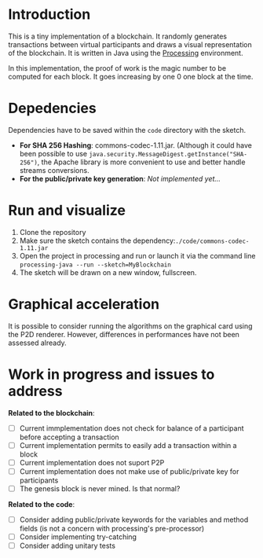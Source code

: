 # Introduction

This is a tiny implementation of a blockchain. It randomly generates transactions between virtual participants and draws a visual representation of the blockchain. It is written in Java using the [Processing](https://processing.org/) environment. 


In this implementation, the proof of work is the magic number to be computed for each block. It goes increasing by one 0 one block at the time.

# Depedencies

Dependencies have to be saved within the `code` directory with the sketch.

* **For SHA 256 Hashing**: commons-codec-1.11.jar. (Although it could have been possible to use `java.security.MessageDigest.getInstance("SHA-256")`, the Apache library is more convenient to use and better handle streams conversions.
* **For the public/private key generation**: *Not implemented yet...*

# Run and visualize

1. Clone the repository
1. Make sure the sketch contains the  dependency:`./code/commons-codec-1.11.jar` 
1. Open the project in processing and run or launch it via the command line `processing-java --run --sketch=MyBlockchain`
1. The sketch will be drawn on a new window, fullscreen.

# Graphical acceleration

It is possible to consider running the algorithms on the graphical card using the P2D renderer. However, differences in performances have not been assessed already. 

# Work in progress and issues to address

**Related to the blockchain**:

- [ ] Current immplementation does not check for balance of a participant before accepting a transaction
- [ ] Current implementation permits to easily add  a transaction within a block
- [ ] Current implementation does not suport P2P
- [ ] Current implementation does not make use of public/private key for participants
- [ ] The genesis block is never mined. Is that normal?

**Related to the code**:

- [ ] Consider adding public/private keywords for the variables and method fields (is not a concern with processing's pre-processor)
- [ ] Consider implementing try-catching
- [ ] Consider adding unitary tests
